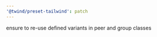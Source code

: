 ```yaml
---
'@twind/preset-tailwind': patch
---
```


ensure to re-use defined variants in peer and group classes
